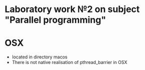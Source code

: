 # Laboratory work №2 on subject "Parallel programming"

# OSX
* located in directory macos
* There is not native realisation of pthread_barrier in OSX
